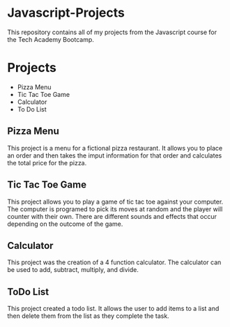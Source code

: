 # Javascript-Projects
This repository contains all of my projects from the Javascript course for the Tech Academy Bootcamp.

# Projects
* Pizza Menu
* Tic Tac Toe Game
* Calculator
* To Do List

## Pizza Menu
This project is a menu for a fictional pizza restaurant. It allows you to place an order and then takes the imput information for that order and calculates the total price for the pizza.

## Tic Tac Toe Game 
This project allows you to play a game of tic tac toe against your computer. The computer is programed to pick its moves at random and the player will counter with their own. There are different sounds and effects that occur depending on the outcome of the game. 

## Calculator
This project was the creation of a 4 function calculator. The calculator can be used to add, subtract, multiply, and divide.

## ToDo List
This project created a todo list. It allows the user to add items to a list and then delete them from the list as they complete the task. 

